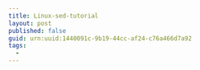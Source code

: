 ```yaml
---
title: Linux-sed-tutorial
layout: post
published: false
guid: urn:uuid:1440091c-9b19-44cc-af24-c76a466d7a92
tags:
  - 
---
```



